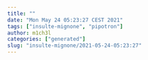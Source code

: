 ```yaml
---
title: ""
date: "Mon May 24 05:23:27 CEST 2021"
tags: ["insulte-mignone", "pipotron"]
author: m1ch3l
categories: ["generated"]
slug: "insulte-mignone/2021-05-24-05:23:27"
---
```




